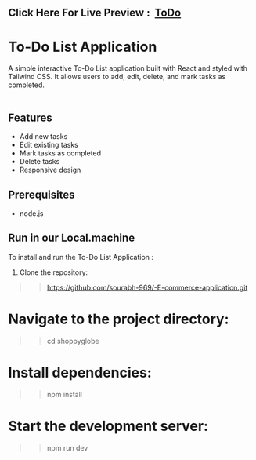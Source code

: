 <h2>Click Here For Live Preview : &nbsp;<a href="https://sourabh-969.github.io/ToDo">ToDo</a></h2>

# To-Do List Application

A simple interactive To-Do List application built with React and styled with Tailwind CSS. It allows users to add, edit, delete, and mark tasks as completed.

<table>

</table>

## Features

- Add new tasks
- Edit existing tasks
- Mark tasks as completed
- Delete tasks
- Responsive design

## Prerequisites
- node.js


## Run in our Local.machine

To install and run the To-Do List Application :

1. Clone the repository:
>>https://github.com/sourabh-969/-E-commerce-application.git

# Navigate to the project directory:
>>cd shoppyglobe

# Install dependencies:
>>npm install

# Start the development server:
>>npm run dev

